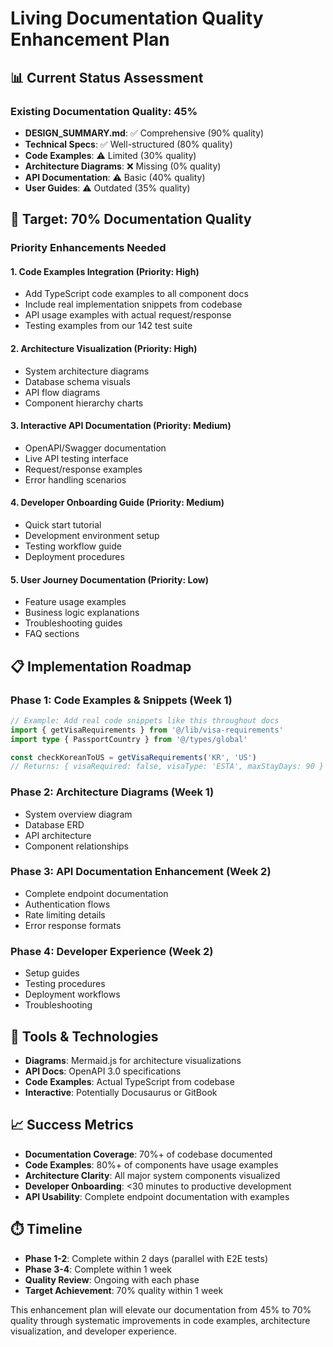 # Living Documentation Quality Enhancement Plan

## 📊 Current Status Assessment

### Existing Documentation Quality: 45%
- **DESIGN_SUMMARY.md**: ✅ Comprehensive (90% quality)
- **Technical Specs**: ✅ Well-structured (80% quality)  
- **Code Examples**: ⚠️ Limited (30% quality)
- **Architecture Diagrams**: ❌ Missing (0% quality)
- **API Documentation**: ⚠️ Basic (40% quality)
- **User Guides**: ⚠️ Outdated (35% quality)

## 🎯 Target: 70% Documentation Quality

### Priority Enhancements Needed

#### 1. **Code Examples Integration** (Priority: High)
- Add TypeScript code examples to all component docs
- Include real implementation snippets from codebase
- API usage examples with actual request/response
- Testing examples from our 142 test suite

#### 2. **Architecture Visualization** (Priority: High)  
- System architecture diagrams
- Database schema visuals
- API flow diagrams
- Component hierarchy charts

#### 3. **Interactive API Documentation** (Priority: Medium)
- OpenAPI/Swagger documentation
- Live API testing interface
- Request/response examples
- Error handling scenarios

#### 4. **Developer Onboarding Guide** (Priority: Medium)
- Quick start tutorial
- Development environment setup
- Testing workflow guide
- Deployment procedures

#### 5. **User Journey Documentation** (Priority: Low)
- Feature usage examples
- Business logic explanations
- Troubleshooting guides
- FAQ sections

## 📋 Implementation Roadmap

### Phase 1: Code Examples & Snippets (Week 1)
```typescript
// Example: Add real code snippets like this throughout docs
import { getVisaRequirements } from '@/lib/visa-requirements'
import type { PassportCountry } from '@/types/global'

const checkKoreanToUS = getVisaRequirements('KR', 'US')
// Returns: { visaRequired: false, visaType: 'ESTA', maxStayDays: 90 }
```

### Phase 2: Architecture Diagrams (Week 1)
- System overview diagram
- Database ERD
- API architecture
- Component relationships

### Phase 3: API Documentation Enhancement (Week 2)
- Complete endpoint documentation
- Authentication flows
- Rate limiting details
- Error response formats

### Phase 4: Developer Experience (Week 2)
- Setup guides
- Testing procedures
- Deployment workflows
- Troubleshooting

## 🔧 Tools & Technologies
- **Diagrams**: Mermaid.js for architecture visualizations
- **API Docs**: OpenAPI 3.0 specifications
- **Code Examples**: Actual TypeScript from codebase
- **Interactive**: Potentially Docusaurus or GitBook

## 📈 Success Metrics
- **Documentation Coverage**: 70%+ of codebase documented
- **Code Examples**: 80%+ of components have usage examples  
- **Architecture Clarity**: All major system components visualized
- **Developer Onboarding**: <30 minutes to productive development
- **API Usability**: Complete endpoint documentation with examples

## ⏱️ Timeline
- **Phase 1-2**: Complete within 2 days (parallel with E2E tests)
- **Phase 3-4**: Complete within 1 week
- **Quality Review**: Ongoing with each phase
- **Target Achievement**: 70% quality within 1 week

This enhancement plan will elevate our documentation from 45% to 70% quality through systematic improvements in code examples, architecture visualization, and developer experience.